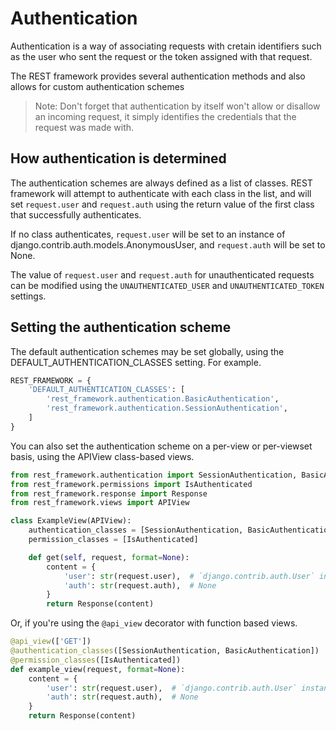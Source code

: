 # Authentication

Authentication is a way of associating requests with cretain identifiers such as
the user who sent the request or the token assigned with that request.

The REST framework provides several authentication methods and also allows for
custom authentication schemes

> Note: Don't forget that authentication by itself won't allow or disallow an
> incoming request, it simply identifies the credentials that the request was
> made with.

## How authentication is determined

The authentication schemes are always defined as a list of classes. REST
framework will attempt to authenticate with each class in the list, and will set
`request.user` and `request.auth` using the return value of the first class that
successfully authenticates.

If no class authenticates, `request.user` will be set to an instance of
django.contrib.auth.models.AnonymousUser, and `request.auth` will be set to
None.

The value of `request.user` and `request.auth` for unauthenticated requests can
be modified using the `UNAUTHENTICATED_USER` and `UNAUTHENTICATED_TOKEN`
settings.

## Setting the authentication scheme

The default authentication schemes may be set globally, using the
DEFAULT_AUTHENTICATION_CLASSES setting. For example.

```py
REST_FRAMEWORK = {
    'DEFAULT_AUTHENTICATION_CLASSES': [
        'rest_framework.authentication.BasicAuthentication',
        'rest_framework.authentication.SessionAuthentication',
    ]
}
```

You can also set the authentication scheme on a per-view or per-viewset basis,
using the APIView class-based views.

```py
from rest_framework.authentication import SessionAuthentication, BasicAuthentication
from rest_framework.permissions import IsAuthenticated
from rest_framework.response import Response
from rest_framework.views import APIView

class ExampleView(APIView):
    authentication_classes = [SessionAuthentication, BasicAuthentication]
    permission_classes = [IsAuthenticated]

    def get(self, request, format=None):
        content = {
            'user': str(request.user),  # `django.contrib.auth.User` instance.
            'auth': str(request.auth),  # None
        }
        return Response(content)
```

Or, if you're using the `@api_view` decorator with function based views.

```py
@api_view(['GET'])
@authentication_classes([SessionAuthentication, BasicAuthentication])
@permission_classes([IsAuthenticated])
def example_view(request, format=None):
    content = {
        'user': str(request.user),  # `django.contrib.auth.User` instance.
        'auth': str(request.auth),  # None
    }
    return Response(content)
```
